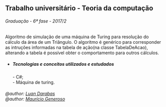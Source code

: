 ## Trabalho universitário - Teoria da computação
<h6>Graduação - 6ª fase - 2017/2</h6>

Algoritmo de simulação de uma máquina de Turing para resolução do cálculo da área de um Triângulo. O algoritmo é genérico para corresponder as intruções informadas na tabela de ação(na classe TabelaDeAcao), alterando a tabela é possível obter o comportamento para outros cálculos.

* <h5>Tecnologias e conceitos utilizados e estudados</h5>
  - C#; <br />
  - Máquina de turing. <br />
  
<h6>@author: <a href="https://github.com/luandr">Luan Darabas</a> <br />
@author: <a href="https://github.com/programmerGM">Maurício Generoso</a></h6>

